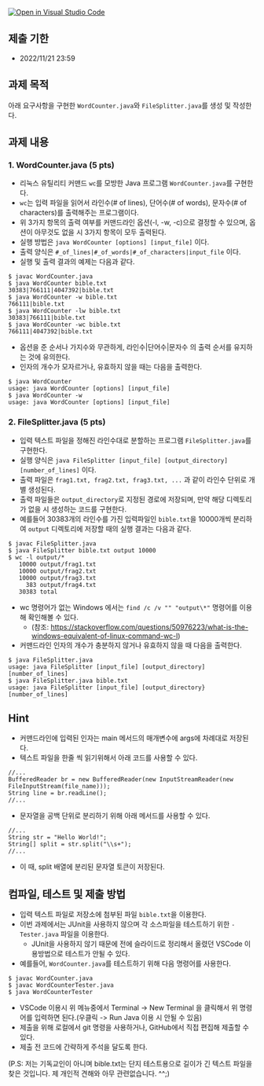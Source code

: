[![Open in Visual Studio Code](https://classroom.github.com/assets/open-in-vscode-c66648af7eb3fe8bc4f294546bfd86ef473780cde1dea487d3c4ff354943c9ae.svg)](https://classroom.github.com/online_ide?assignment_repo_id=9337709&assignment_repo_type=AssignmentRepo)
## 제출 기한

* 2022/11/21 23:59

## 과제 목적

아래 요구사항을 구현한 `WordCounter.java`와 `FileSplitter.java`를 생성 및 작성한다.

## 과제 내용

### 1. WordCounter.java (5 pts)

* 리눅스 유틸리티 커맨드 `wc`를 모방한 Java 프로그램 `WordCounter.java`를 구현한다.
* `wc`는 입력 파일을 읽어서 라인수(# of lines), 단어수(# of words), 문자수(# of characters)를 출력해주는 프로그램이다.
* 위 3가지 항목의 출력 여부를 커맨드라인 옵션(-l, -w, -c)으로 결정할 수 있으며, 옵션이 아무것도 없을 시 3가지 항목이 모두 출력된다.
* 실행 방법은 ``java WordCounter [options] [input_file]`` 이다.
* 출력 양식은 ``#_of_lines|#_of_words|#_of_characters|input_file`` 이다.
* 실행 및 출력 결과의 예제는 다음과 같다.
```
$ javac WordCounter.java
$ java WordCounter bible.txt
30383|766111|4047392|bible.txt
$ java WordCounter -w bible.txt
766111|bible.txt
$ java WordCounter -lw bible.txt
30383|766111|bible.txt
$ java WordCounter -wc bible.txt
766111|4047392|bible.txt
```
* 옵션을 준 순서나 가지수와 무관하게, 라인수|단어수|문자수 의 출력 순서를 유지하는 것에 유의한다.
* 인자의 개수가 모자르거나, 유효하지 않을 때는 다음을 출력한다.
```
$ java WordCounter
usage: java WordCounter [options] [input_file]
$ java WordCounter -w
usage: java WordCounter [options] [input_file]
```

### 2. FileSplitter.java (5 pts)

* 입력 텍스트 파일을 정해진 라인수대로 분할하는 프로그램 `FileSplitter.java`를 구현한다.
* 실행 양식은 `java FileSplitter [input_file] [output_directory] [number_of_lines]` 이다.
* 출력 파일은 `frag1.txt, frag2.txt, frag3.txt, ...` 과 같이 라인수 단위로 개별 생성된다.
* 출력 파일들은 `output_directory`로 지정된 경로에 저장되며, 만약 해당 디렉토리가 없을 시 생성하는 코드를 구현한다.
* 예를들어 30383개의 라인수를 가진 입력파일인 `bible.txt`을 10000개씩 분리하여 `output` 디렉토리에 저장할 때의 실행 결과는 다음과 같다.
```
$ javac FileSplitter.java
$ java FileSplitter bible.txt output 10000
$ wc -l output/*
   10000 output/frag1.txt
   10000 output/frag2.txt
   10000 output/frag3.txt
     383 output/frag4.txt
   30383 total
```
* wc 명령어가 없는 Windows 에서는 ``find /c /v "" "output\*"`` 명령어를 이용해 확인해볼 수 있다.
    * (참조: https://stackoverflow.com/questions/50976223/what-is-the-windows-equivalent-of-linux-command-wc-l)
* 커맨드라인 인자의 개수가 충분하지 않거나 유효하지 않을 때 다음을 출력한다.
```
$ java FileSplitter.java
usage: java FileSplitter [input_file] [output_directory] [number_of_lines]
$ java FileSplitter.java bible.txt
usage: java FileSplitter [input_file] [output_directory} [number_of_lines]
```

## Hint

* 커맨드라인에 입력된 인자는 main 메서드의 매개변수에 args에 차례대로 저장된다.
* 텍스트 파일을 한줄 씩 읽기위해서 아래 코드를 사용할 수 있다.
```
//...
BufferedReader br = new BufferedReader(new InputStreamReader(new FileInputStream(file_name)));
String line = br.readLine();
//...
```
* 문자열을 공백 단위로 분리하기 위해 아래 메서드를 사용할 수 있다.
```
//...
String str = "Hello World!";
String[] split = str.split("\\s+");
//...
```
* 이 때, split 배열에 분리된 문자열 토큰이 저장된다.

## 컴파일, 테스트 및 제출 방법

* 입력 텍스트 파일로 저장소에 첨부된 파일 `bible.txt`을 이용한다.
* 이번 과제에서는 JUnit을 사용하지 않으며 각 소스파일을 테스트하기 위한 `-Tester.java` 파일을 이용한다.
    * JUnit을 사용하지 않기 때문에 전에 슬라이드로 정리해서 올렸던 VSCode 이용방법으로 테스트가 안될 수 있다.
* 예를들어, `WordCounter.java`를 테스트하기 위해 다음 명령어를 사용한다.
```
$ javac WordCounter.java
$ javac WordCounterTester.java
$ java WordCounterTester
```
* VSCode 이용시 위 메뉴중에서 Terminal -> New Terminal 을 클릭해서 위 명령어를 입력하면 된다.(우클릭 -> Run Java 이용 시 안될 수 있음)
* 제출을 위해 로컬에서 git 명령을 사용하거나, GitHub에서 직접 편집해 제출할 수 있다. 
* 제출 전 코드에 간략하게 주석을 달도록 한다. 

(P.S: 저는 기독교인이 아니며 bible.txt는 단지 테스트용으로 길이가 긴 텍스트 파일을 찾은 것입니다. 제 개인적 견해와 아무 관련없습니다. ^^;)
